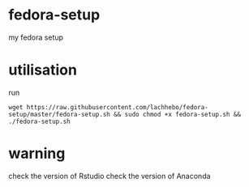 # fedora-setup
my fedora setup

# utilisation 

run 

	wget https://raw.githubusercontent.com/lachhebo/fedora-setup/master/fedora-setup.sh && sudo chmod +x fedora-setup.sh && ./fedora-setup.sh

# warning
check the version of Rstudio
check the version of Anaconda
